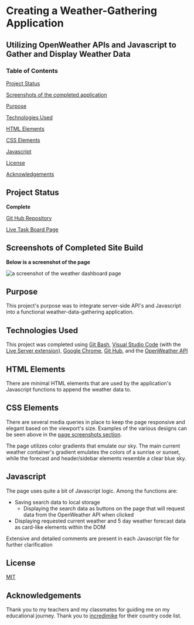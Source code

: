 # Creating a Weather-Gathering Application

## Utilizing OpenWeather APIs and Javascript to Gather and Display Weather Data

### Table of Contents

[Project Status](#project-status)

[Screenshots of the completed application](#screenshots-of-completed-site-build)

[Purpose](#purpose)

[Technologies Used](#technologies-used)

[HTML Elements](#html-elements)

[CSS Elements](#css-elements)

[Javascript](#javascript)

[License](#license)

[Acknowledgements](#acknowledgements)

## Project Status

**Complete**

[Git Hub Repository](https://github.com/aaguimond/module06-challenge-weather-dashboard)

[Live Task Board Page](https://aaguimond.github.io/module06-challenge-weather-dashboard/)

## Screenshots of Completed Site Build

**Below is a screenshot of the page**

![a screenshot of the weather dashboard page](/assets/screenshots/KanbanTaskBoardClean.png?raw=true)

## Purpose

This project's purpose was to integrate server-side API's and Javascript into a functional weather-data-gathering application.

## Technologies Used

This project was completed using [Git Bash](https://git-scm.com/about), [Visual Studio Code](https://code.visualstudio.com/) (with the [Live Server extension](https://marketplace.visualstudio.com/items?itemName=ritwickdey.LiveServer)), [Google Chrome](https://www.google.com/chrome/), [Git Hub](https://github.com/), and the [OpenWeather API](https://openweathermap.org/)

## HTML Elements

There are minimal HTML elements that are used by the application's Javascript functions to append the weather data to.

## CSS Elements

There are several media queries in place to keep the page responsive and elegant based on the viewport's size. Examples of the various designs can be seen above in the [page screenshots section](#screenshots-of-completed-site-build).

The page utilizes color gradients that emulate our sky. The main current weather container's gradient emulates the colors of a sunrise or sunset, while the forecast and header/sidebar elements resemble a clear blue sky.

## Javascript

The page uses quite a bit of Javascript logic. Among the functions are:

* Saving search data to local storage
    * Displaying the search data as buttons on the page that will request data from the OpenWeather API when clicked
* Displaying requested current weather and 5 day weather forecast data as card-like elements within the DOM

Extensive and detailed comments are present in each Javascript file for further clarification

## License

[MIT](https://opensource.org/license/mit)

## Acknowledgements

Thank you to my teachers and my classmates for guiding me on my educational journey.
Thank you to [incredimike](https://gist.github.com/incredimike/1469814) for their country code list.